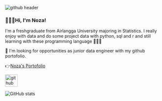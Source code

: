 ![github header](https://user-images.githubusercontent.com/97602896/149167342-7e7bf1ab-cc04-40e2-9207-71305414fcc1.png)
### 🙋🏻‍♀️Hi, I'm Noza!

I'm a freshgraduate from Airlangga University majoring in Statistics. I really enjoy with data and do some project data with python, sql and r and still learning with these programming language 👩🏻‍💻  

👀 I'm looking for opportunities as junior data engineer with my github portofolio. 

👉[Noza's Portofolio](https://github.com/nozadeasasmina/Portofolio)

[<img src='https://cdn.jsdelivr.net/npm/simple-icons@3.0.1/icons/github.svg' alt='github' height='40'>](https://github.com/nozadeasasmina)  

![GitHub stats](https://github-readme-stats.vercel.app/api?username=nozadeasasmina&show_icons=true)  

